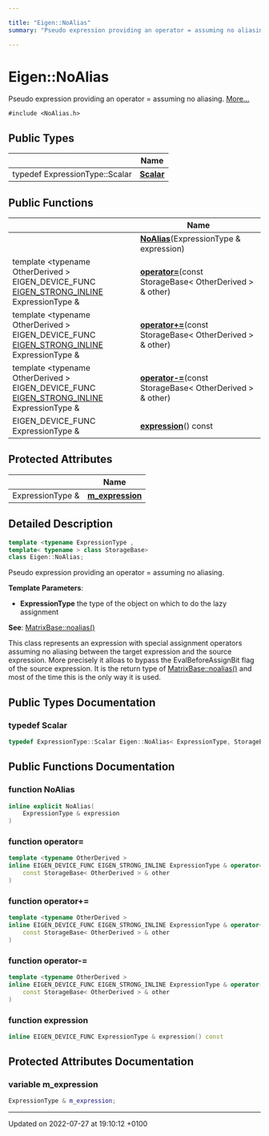 ```yaml
---

title: "Eigen::NoAlias"
summary: "Pseudo expression providing an operator = assuming no aliasing. "

---
```


# Eigen::NoAlias



Pseudo expression providing an operator = assuming no aliasing.  [More...](#detailed-description)


`#include <NoAlias.h>`

## Public Types

|                | Name           |
| -------------- | -------------- |
| typedef ExpressionType::Scalar | **[Scalar](http://example.org/classes/classeigen_1_1noalias/#typedef-scalar)**  |

## Public Functions

|                | Name           |
| -------------- | -------------- |
| | **[NoAlias](http://example.org/classes/classeigen_1_1noalias/#function-noalias)**(ExpressionType & expression) |
| template <typename OtherDerived \> <br>EIGEN_DEVICE_FUNC <a href="http://example.org/files/macros_8h/#define-eigen-strong-inline">EIGEN_STRONG_INLINE</a> ExpressionType & | **[operator=](http://example.org/classes/classeigen_1_1noalias/#function-operator=)**(const StorageBase< OtherDerived > & other) |
| template <typename OtherDerived \> <br>EIGEN_DEVICE_FUNC <a href="http://example.org/files/macros_8h/#define-eigen-strong-inline">EIGEN_STRONG_INLINE</a> ExpressionType & | **[operator+=](http://example.org/classes/classeigen_1_1noalias/#function-operator+=)**(const StorageBase< OtherDerived > & other) |
| template <typename OtherDerived \> <br>EIGEN_DEVICE_FUNC <a href="http://example.org/files/macros_8h/#define-eigen-strong-inline">EIGEN_STRONG_INLINE</a> ExpressionType & | **[operator-=](http://example.org/classes/classeigen_1_1noalias/#function-operator-=)**(const StorageBase< OtherDerived > & other) |
| EIGEN_DEVICE_FUNC ExpressionType & | **[expression](http://example.org/classes/classeigen_1_1noalias/#function-expression)**() const |

## Protected Attributes

|                | Name           |
| -------------- | -------------- |
| ExpressionType & | **[m_expression](http://example.org/classes/classeigen_1_1noalias/#variable-m-expression)**  |

## Detailed Description

```cpp
template <typename ExpressionType ,
template< typename > class StorageBase>
class Eigen::NoAlias;
```

Pseudo expression providing an operator = assuming no aliasing. 

**Template Parameters**: 

  * **ExpressionType** the type of the object on which to do the lazy assignment


**See**: <a href="http://example.org/classes/classeigen_1_1matrixbase/#function-noalias">MatrixBase::noalias()</a>


This class represents an expression with special assignment operators assuming no aliasing between the target expression and the source expression. More precisely it alloas to bypass the EvalBeforeAssignBit flag of the source expression. It is the return type of <a href="http://example.org/classes/classeigen_1_1matrixbase/#function-noalias">MatrixBase::noalias()</a> and most of the time this is the only way it is used.

## Public Types Documentation

### typedef Scalar

```cpp
typedef ExpressionType::Scalar Eigen::NoAlias< ExpressionType, StorageBase >::Scalar;
```


## Public Functions Documentation

### function NoAlias

```cpp
inline explicit NoAlias(
    ExpressionType & expression
)
```


### function operator=

```cpp
template <typename OtherDerived >
inline EIGEN_DEVICE_FUNC EIGEN_STRONG_INLINE ExpressionType & operator=(
    const StorageBase< OtherDerived > & other
)
```


### function operator+=

```cpp
template <typename OtherDerived >
inline EIGEN_DEVICE_FUNC EIGEN_STRONG_INLINE ExpressionType & operator+=(
    const StorageBase< OtherDerived > & other
)
```


### function operator-=

```cpp
template <typename OtherDerived >
inline EIGEN_DEVICE_FUNC EIGEN_STRONG_INLINE ExpressionType & operator-=(
    const StorageBase< OtherDerived > & other
)
```


### function expression

```cpp
inline EIGEN_DEVICE_FUNC ExpressionType & expression() const
```


## Protected Attributes Documentation

### variable m_expression

```cpp
ExpressionType & m_expression;
```


-------------------------------

Updated on 2022-07-27 at 19:10:12 +0100